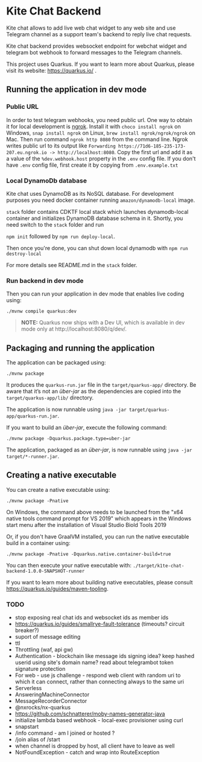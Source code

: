 # Kite Chat Backend

Kite chat allows to add live web chat widget to any web site and use Telegram channel as a support team's backend
to reply live chat requests.

Kite chat backend provides websocket endpoint for webchat widget and telegram bot webhook to forward messages to the Telegram channels.

This project uses Quarkus. If you want to learn more about Quarkus, please visit its website: https://quarkus.io/ .

## Running the application in dev mode

### Public URL

In order to test telegram webhooks, you need public url. One way to obtain it for local development is [ngrok](https://ngrok.com/download). Install it with `choco install ngrok` on Windows, `snap install ngrok` on Linux, `brew install ngrok/ngrok/ngrok` on Mac. Then run command `ngrok http 8080` from the command line. Ngrok writes public url to its output like
`Forwarding https://71d6-185-235-173-207.eu.ngrok.io -> http://localhost:8080`. Copy the first url and add it as a value of the `%dev.webhook.host` property in the `.env` config file. If you don't have `.env` config file, first create it by copying from `.env.example.txt`

### Local DynamoDb database

Kite chat uses DynamoDB as its NoSQL database. For development purposes you need docker container running `amazon/dynamodb-local` image.

`stack` folder contains CDKTF local stack which launches dynamodb-local container and initializes
DynamoDB database schema in it. Shortly, you need switch to the `stack` folder and run

`npm init` followed by `npm run deploy-local`.

Then once you're done, you can shut down local dynamodb with `npm run destroy-local`

For more details see README.md in the `stack` folder.

### Run backend in dev mode

Then you can run your application in dev mode that enables live coding using:

```shell script
./mvnw compile quarkus:dev
```

> **NOTE:** Quarkus now ships with a Dev UI, which is available in dev mode only at http://localhost:8080/q/dev/.

## Packaging and running the application

The application can be packaged using:

```shell script
./mvnw package
```

It produces the `quarkus-run.jar` file in the `target/quarkus-app/` directory.
Be aware that it’s not an _über-jar_ as the dependencies are copied into the `target/quarkus-app/lib/` directory.

The application is now runnable using `java -jar target/quarkus-app/quarkus-run.jar`.

If you want to build an _über-jar_, execute the following command:

```shell script
./mvnw package -Dquarkus.package.type=uber-jar
```

The application, packaged as an _über-jar_, is now runnable using `java -jar target/*-runner.jar`.

## Creating a native executable

You can create a native executable using:

```shell script
./mvnw package -Pnative
```

On Windows, the command above needs to be launched from the "x64 native tools command prompt for VS 2019" which appears in the Windows start menu after the installation of Visual Studio Biold Tools 2019

Or, if you don't have GraalVM installed, you can run the native executable build in a container using:

```shell script
./mvnw package -Pnative -Dquarkus.native.container-build=true
```

You can then execute your native executable with: `./target/k1te-chat-backend-1.0.0-SNAPSHOT-runner`

If you want to learn more about building native executables, please consult https://quarkus.io/guides/maven-tooling.

### TODO

- stop exposing real chat ids and websocket ids as member ids
- https://quarkus.io/guides/smallrye-fault-tolerance (timeouts? circuit breaker?)
- suport of message editing
- ttl
- Throttling (waf, api gw)
- Authentication - blockchain like message ids signing idea? keep hashed userid using site's domain name? read about telegrambot token signature protection
- For web - use js challenge - respond web client with random uri to which it can connect, rather than connecting always to the same uri
- Serverless
- AnsweringMachineConnector
- MessageRecorderConnector
- @nxrocks/nx-quarkus
- https://github.com/schnatterer/moby-names-generator-java
- initialize lambda based webhook - local-exec provisioner using curl
- snapstart
- /info command - am I joined or hosted ?
- /join alias of /start
- when channel is dropped by host, all client have to leave as well
- NotFoundException - catch and wrap into RouteException
